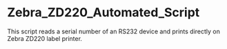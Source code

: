 # Zebra_ZD220_Automated_Script
This script reads a serial number of an RS232 device and prints directly on Zebra ZD220 label printer.
